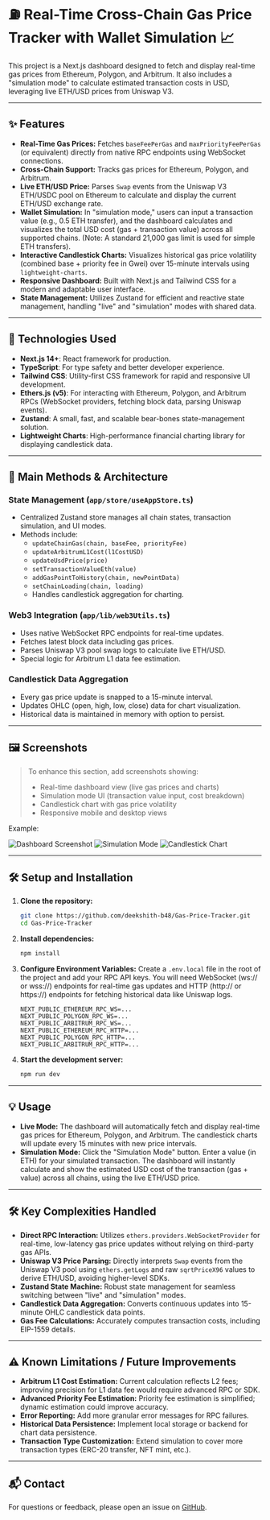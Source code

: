 # ⛽ Real-Time Cross-Chain Gas Price Tracker with Wallet Simulation 📈

This project is a Next.js dashboard designed to fetch and display real-time gas prices from Ethereum, Polygon, and Arbitrum. It also includes a "simulation mode" to calculate estimated transaction costs in USD, leveraging live ETH/USD prices from Uniswap V3.

---

## ✨ Features

* **Real-Time Gas Prices:** Fetches `baseFeePerGas` and `maxPriorityFeePerGas` (or equivalent) directly from native RPC endpoints using WebSocket connections.
* **Cross-Chain Support:** Tracks gas prices for Ethereum, Polygon, and Arbitrum.
* **Live ETH/USD Price:** Parses `Swap` events from the Uniswap V3 ETH/USDC pool on Ethereum to calculate and display the current ETH/USD exchange rate.
* **Wallet Simulation:** In "simulation mode," users can input a transaction value (e.g., 0.5 ETH transfer), and the dashboard calculates and visualizes the total USD cost (gas + transaction value) across all supported chains. (Note: A standard 21,000 gas limit is used for simple ETH transfers).
* **Interactive Candlestick Charts:** Visualizes historical gas price volatility (combined base + priority fee in Gwei) over 15-minute intervals using `lightweight-charts`.
* **Responsive Dashboard:** Built with Next.js and Tailwind CSS for a modern and adaptable user interface.
* **State Management:** Utilizes Zustand for efficient and reactive state management, handling "live" and "simulation" modes with shared data.

---

## 🚀 Technologies Used

* **Next.js 14+**: React framework for production.
* **TypeScript**: For type safety and better developer experience.
* **Tailwind CSS**: Utility-first CSS framework for rapid and responsive UI development.
* **Ethers.js (v5)**: For interacting with Ethereum, Polygon, and Arbitrum RPCs (WebSocket providers, fetching block data, parsing Uniswap events).
* **Zustand**: A small, fast, and scalable bear-bones state-management solution.
* **Lightweight Charts**: High-performance financial charting library for displaying candlestick data.

---

## 🔧 Main Methods & Architecture

### State Management (`app/store/useAppStore.ts`)
- Centralized Zustand store manages all chain states, transaction simulation, and UI modes.
- Methods include:
  - `updateChainGas(chain, baseFee, priorityFee)`
  - `updateArbitrumL1Cost(l1CostUSD)`
  - `updateUsdPrice(price)`
  - `setTransactionValueEth(value)`
  - `addGasPointToHistory(chain, newPointData)`
  - `setChainLoading(chain, loading)`
  - Handles candlestick aggregation for charting.

### Web3 Integration (`app/lib/web3Utils.ts`)
- Uses native WebSocket RPC endpoints for real-time updates.
- Fetches latest block data including gas prices.
- Parses Uniswap V3 pool swap logs to calculate live ETH/USD.
- Special logic for Arbitrum L1 data fee estimation.

### Candlestick Data Aggregation
- Every gas price update is snapped to a 15-minute interval.
- Updates OHLC (open, high, low, close) data for chart visualization.
- Historical data is maintained in memory with option to persist.

---

## 🖼️ Screenshots

> To enhance this section, add screenshots showing:
> - Real-time dashboard view (live gas prices and charts)
> - Simulation mode UI (transaction value input, cost breakdown)
> - Candlestick chart with gas price volatility
> - Responsive mobile and desktop views

Example:

![Dashboard Screenshot](screenshots/dashboard.png)
![Simulation Mode](screenshots/simulation.png)
![Candlestick Chart](screenshots/chart.png)

---

## 🛠️ Setup and Installation

1. **Clone the repository:**
    ```bash
    git clone https://github.com/deekshith-b48/Gas-Price-Tracker.git
    cd Gas-Price-Tracker
    ```

2. **Install dependencies:**
    ```bash
    npm install
    ```

3. **Configure Environment Variables:**
    Create a `.env.local` file in the root of the project and add your RPC API keys. You will need WebSocket (ws:// or wss://) endpoints for real-time gas updates and HTTP (http:// or https://) endpoints for fetching historical data like Uniswap logs.

    ```env
    NEXT_PUBLIC_ETHEREUM_RPC_WS=...
    NEXT_PUBLIC_POLYGON_RPC_WS=...
    NEXT_PUBLIC_ARBITRUM_RPC_WS=...
    NEXT_PUBLIC_ETHEREUM_RPC_HTTP=...
    NEXT_PUBLIC_POLYGON_RPC_HTTP=...
    NEXT_PUBLIC_ARBITRUM_RPC_HTTP=...
    ```

4. **Start the development server:**
    ```bash
    npm run dev
    ```

---

## 💡 Usage

* **Live Mode:** The dashboard will automatically fetch and display real-time gas prices for Ethereum, Polygon, and Arbitrum. The candlestick charts will update every 15 minutes with new price intervals.
* **Simulation Mode:** Click the "Simulation Mode" button. Enter a value (in ETH) for your simulated transaction. The dashboard will instantly calculate and show the estimated USD cost of the transaction (gas + value) across all chains, using the live ETH/USD price.

---

## 🛠️ Key Complexities Handled

* **Direct RPC Interaction:** Utilizes `ethers.providers.WebSocketProvider` for real-time, low-latency gas price updates without relying on third-party gas APIs.
* **Uniswap V3 Price Parsing:** Directly interprets `Swap` events from the Uniswap V3 pool using `ethers.getLogs` and raw `sqrtPriceX96` values to derive ETH/USD, avoiding higher-level SDKs.
* **Zustand State Machine:** Robust state management for seamless switching between "live" and "simulation" modes.
* **Candlestick Data Aggregation:** Converts continuous updates into 15-minute OHLC candlestick data points.
* **Gas Fee Calculations:** Accurately computes transaction costs, including EIP-1559 details.

---

## ⚠️ Known Limitations / Future Improvements

* **Arbitrum L1 Cost Estimation:** Current calculation reflects L2 fees; improving precision for L1 data fee would require advanced RPC or SDK.
* **Advanced Priority Fee Estimation:** Priority fee estimation is simplified; dynamic estimation could improve accuracy.
* **Error Reporting:** Add more granular error messages for RPC failures.
* **Historical Data Persistence:** Implement local storage or backend for chart data persistence.
* **Transaction Type Customization:** Extend simulation to cover more transaction types (ERC-20 transfer, NFT mint, etc.).

---

## 📬 Contact

For questions or feedback, please open an issue on [GitHub](https://github.com/deekshith-b48/Gas-Price-Tracker/issues).
